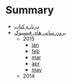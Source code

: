 # Summary

* [درباره کتاب](README.md)
* [بروزرسانی های فیسبوک](facebook.md)
   * 2015
       * [jan](jan.md)
       * [feb](feb.md)
       * [mar](mar.md)
       * [apr](apr.md)
       * [may](may.md)
   * 2014

